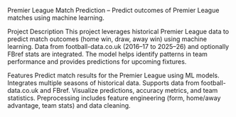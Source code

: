 Premier League Match Prediction – Predict outcomes of Premier League matches using machine learning.

Project Description
This project leverages historical Premier League data to predict match outcomes (home win, draw, away win) using machine learning. Data from football-data.co.uk (2016–17 to 2025–26) and optionally FBref stats are integrated. The model helps identify patterns in team performance and provides predictions for upcoming fixtures.

Features
Predict match results for the Premier League using ML models.
Integrates multiple seasons of historical data.
Supports data from football-data.co.uk and FBref.
Visualize predictions, accuracy metrics, and team statistics.
Preprocessing includes feature engineering (form, home/away advantage, team stats) and data cleaning.
